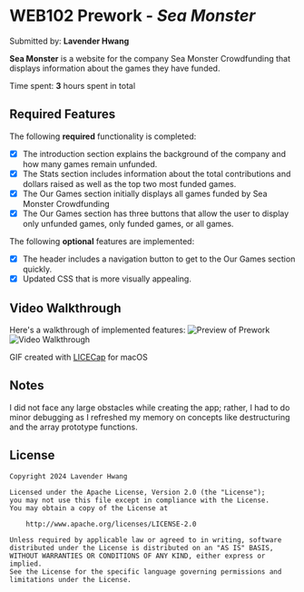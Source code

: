 # WEB102 Prework - *Sea Monster*

Submitted by: **Lavender Hwang**

**Sea Monster** is a website for the company Sea Monster Crowdfunding that displays information about the games they have funded.

Time spent: **3** hours spent in total

## Required Features

The following **required** functionality is completed:

* [x] The introduction section explains the background of the company and how many games remain unfunded.
* [x] The Stats section includes information about the total contributions and dollars raised as well as the top two most funded games.
* [x] The Our Games section initially displays all games funded by Sea Monster Crowdfunding
* [x] The Our Games section has three buttons that allow the user to display only unfunded games, only funded games, or all games.

The following **optional** features are implemented:

* [x] The header includes a navigation button to get to the Our Games section quickly.
* [x] Updated CSS that is more visually appealing.

## Video Walkthrough

Here's a walkthrough of implemented features:
![Preview of Prework](Codepath_prework.gif)
<img src='Codepath_preview.gif' title='Video Walkthrough' width='' alt='Video Walkthrough' />

GIF created with [LICECap](https://www.cockos.com/licecap/) for macOS

## Notes

I did not face any large obstacles while creating the app; rather, I had to do minor debugging as I refreshed my memory on concepts like destructuring and the array prototype functions.

## License

    Copyright 2024 Lavender Hwang

    Licensed under the Apache License, Version 2.0 (the "License");
    you may not use this file except in compliance with the License.
    You may obtain a copy of the License at

        http://www.apache.org/licenses/LICENSE-2.0

    Unless required by applicable law or agreed to in writing, software
    distributed under the License is distributed on an "AS IS" BASIS,
    WITHOUT WARRANTIES OR CONDITIONS OF ANY KIND, either express or implied.
    See the License for the specific language governing permissions and
    limitations under the License.
